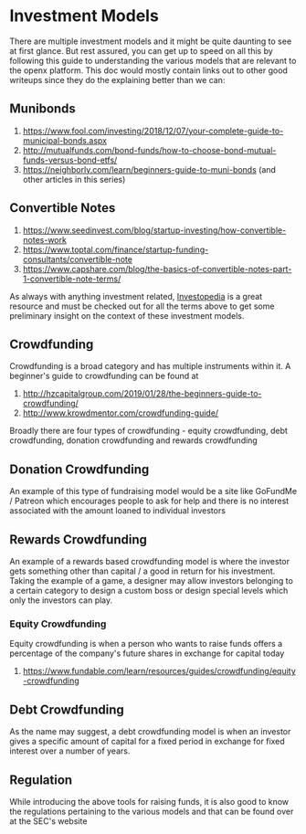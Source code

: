 # Investment Models

There are multiple investment models and it might be quite daunting to see at first glance. But rest assured, you can get up to speed on all this by following this guide to understanding the various models that are relevant to the openx platform. This doc would mostly contain links out to other good writeups since they do the explaining better than we can:

## Munibonds

1. https://www.fool.com/investing/2018/12/07/your-complete-guide-to-municipal-bonds.aspx
2. http://mutualfunds.com/bond-funds/how-to-choose-bond-mutual-funds-versus-bond-etfs/
3. https://neighborly.com/learn/beginners-guide-to-muni-bonds (and other articles in this series)

## Convertible Notes

1. https://www.seedinvest.com/blog/startup-investing/how-convertible-notes-work
2. https://www.toptal.com/finance/startup-funding-consultants/convertible-note
3. https://www.capshare.com/blog/the-basics-of-convertible-notes-part-1-convertible-note-terms/

As always with anything investment related, [Investopedia](https://www.investopedia.com) is a great resource and must be checked out for all the terms above to get some preliminary insight on the context of these investment models.

## Crowdfunding

Crowdfunding is a broad category and has multiple instruments within it. A beginner's guide to crowdfunding can be found at

1. http://hzcapitalgroup.com/2019/01/28/the-beginners-guide-to-crowdfunding/
2. http://www.krowdmentor.com/crowdfunding-guide/

Broadly there are four types of crowdfunding - equity crowdfunding, debt crowdfunding, donation crowdfunding and rewards crowdfunding

## Donation Crowdfunding

An example of this type of fundraising model would be a site like GoFundMe / Patreon which encourages people to ask for help and there is no interest associated with the amount loaned to individual investors

## Rewards Crowdfunding

An example of a rewards based crowdfunding model is where the investor gets something other than capital / a good in return for his investment. Taking the example of a game, a designer may allow investors belonging to a certain category to design a custom boss or design special levels which only the investors can play.

### Equity Crowdfunding

Equity crowdfunding is when a person who wants to raise funds offers a percentage of the company's future shares in exchange for capital today

1. https://www.fundable.com/learn/resources/guides/crowdfunding/equity-crowdfunding

## Debt Crowdfunding

As the name may suggest, a debt crowdfunding model is when an investor gives a specific amount of capital for a fixed period in exchange for fixed interest over a number of years.

## Regulation

While introducing the above tools for raising funds, it is also good to know the regulations pertaining to the various models and that can be found over at the SEC's website
